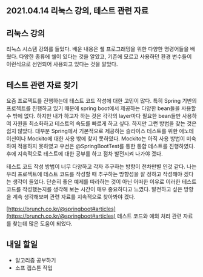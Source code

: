 ## 2021.04.14 리눅스 강의, 테스트 관련 자료

## 리눅스 강의

리눅스 시스템 강의를 들었다. 배운 내용은 쉘 프로그래밍을 위한 다양한 명령어들을 배웠다. 다양한 종류에 쉘이 있다는 것을 알았고, 기존에 모르고 사용하던 환경 변수들이 이런식으로 선언되어 사용되고 있다는 것을 알았다.

## 테스트 관련 자료 찾기

요즘 프로젝트를 진행하는데 테스트 코드 작성에 대한 고민이 많다. 특히 Spring 기반의 프로젝트를 진행하고 있기 때문에 spring boot에서 제공하는 다양한 bean들을 사용할 수 밖에 없다. 하지만 내가 하고자 하는 것은 각각의 layer마다 필요한 bean들만 사용하여 자원을 최소화하고 테스트의 속도를 빠르게 하고 싶다. 하지만 그런 방법을 찾는 것은 쉽지 않았다. 대부분 Spring에서 기본적으로 제공하는 슬라이스 테스트를 위한 애노테이션이나 Mockito에 대한 사용 밖에 찾지 못하였다. Mockito는 아직 사용 방법이 미숙하여 적용하지 못하였고 우선은 @SpringBootTest를 통한 통합 테스트를 진행하였다. 후에 지속적으로 테스트에 대한 공부를 하고 점차 발전시켜 나가야 겠다.

테스트 코드 작성 방법이 너무 다양하고 각자 추구하는 방향이 천차만별 인것 같다. 나는 우리 프로젝트에 테스트 코드를 작성할 때 추구하는 방향성을 잘 정하고 작성해야 겠다는 생각이 들었다. 단순히 좋은 예제를 따라하는 것이 아닌 어떠한 이유로 이러한 테스트 코드를 작성했는지를 생각해 보는 시간이 매우 중요하다고 느꼈다. 발전하고 싶은 방향을 계속 생각해보며 관련 자료를 지속적으로 찾아봐야 겠다.

[https://brunch.co.kr/@springboot#articles](https://brunch.co.kr/@springboot#articles) 테스트 코드와 예외 처리 관련 자료를 찾는데 많은 도움이 되었다.

## 내일 할일
 - 알고리즘 공부하기
 - 소프 캡스톤 작업
